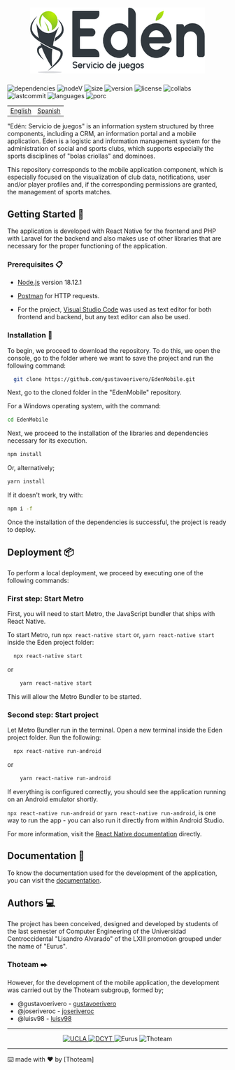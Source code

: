 
<h1 align="center">
  <img src="./public/assets/eden.png" alt="Eden" width="400" height="150" />
</h1>

![dependencies](https://img.shields.io/depfu/dependencies/github/gustavoerivero/EdenMobile)
![nodeV](https://img.shields.io/node/v/react-native)
![size](https://img.shields.io/github/repo-size/gustavoerivero/EdenMobile)
![version](https://img.shields.io/github/package-json/v/gustavoerivero/EdenMobile)
![license](https://img.shields.io/github/license/gustavoerivero/EdenMobile)
![collabs](https://img.shields.io/github/contributors/gustavoerivero/EdenMobile)
![lastcommit](https://img.shields.io/github/last-commit/gustavoerivero/EdenMobile)
![languages](https://img.shields.io/github/languages/count/gustavoerivero/EdenMobile)
![porc](https://img.shields.io/github/languages/top/gustavoerivero/EdenMobile)

<div align="center">
  <table>
      <tr>
          <!-- Do not translate this table -->
          <td><a href="./README.md"> English </a></td>
          <td><a href="./README-ES.md"> Spanish </a></td>
      </tr>
  </table>
</div>


"Edén: Servicio de juegos" is an information system structured by three components, 
including a CRM, an information portal and a mobile application. Eden is a 
logistic and information management system for the administration of social 
and sports clubs, which supports especially the sports disciplines of "bolas 
criollas" and dominoes.


This repository corresponds to the mobile application component, which is 
especially focused on the visualization of club data, notifications, user 
and/or player profiles and, if the corresponding permissions are granted, 
the management of sports matches.
## Getting Started 🚀

The application is developed with React Native for the frontend and 
PHP with Laravel for the backend and also makes use of other libraries 
that are necessary for the proper functioning of the application.

### Prerequisites 📋

* [Node.js](https://nodejs.org/en/) version 18.12.1

* [Postman](https://www.postman.com/) for HTTP requests.

* For the project, [Visual Studio Code](https://code.visualstudio.com/) was used as text editor for both frontend and backend, but any text editor can also be used.

### Installation 🔧

To begin, we proceed to download the repository. To do this, we open the console,
 go to the folder where we want to save the project and run the following command:

```bash
  git clone https://github.com/gustavoerivero/EdenMobile.git
```

Next, go to the cloned folder in the "EdenMobile" repository.

For a Windows operating system, with the command:

```bash
cd EdenMobile
```

Next, we proceed to the installation of the libraries and dependencies necessary for its execution.

```bash
npm install
```

Or, alternatively;

```bash
yarn install
```

If it doesn't work, try with:

```bash
npm i -f
```

Once the installation of the dependencies is successful, the project is ready to deploy.
## Deployment 📦 

To perform a local deployment, we proceed by executing one of the following commands:

### First step: Start Metro
First, you will need to start Metro, the JavaScript bundler that ships with React Native. 

To start Metro, run ```npx react-native start``` or, ```yarn react-native start``` 
inside the Eden project folder:

```bash
  npx react-native start
```

or

```bash
    yarn react-native start
```

This will allow the Metro Bundler to be started.

### Second step: Start project
Let Metro Bundler run in the terminal. Open a new terminal inside the Eden project 
folder. Run the following:

```bash
  npx react-native run-android
```

or

```bash
    yarn react-native run-android
```

If everything is configured correctly, you should see the application running on 
an Android emulator shortly.

```npx react-native run-android``` or ```yarn react-native run-android```, is one way to run the app - you can also run it 
directly from within Android Studio.

For more information, visit the [React Native documentation](https://reactnative.dev/docs/environment-setup) directly.
## Documentation 📕
To know the documentation used for the development of the application, you can visit the [documentation](https://drive.google.com/drive/folders/1mAbI0DoGZUTUPalTCa9e0e3yG1RdAi9N).


## Authors 💻

The project has been conceived, designed and developed by students of the last semester of Computer Engineering of the Universidad Centroccidental "Lisandro Alvarado" of the LXIII promotion grouped under the name of "Eurus".

### Thoteam ✒️
However, for the development of the mobile application, the development was 
carried out by the Thoteam subgroup, formed by;

*  @gustavoerivero  - [gustavoerivero](https://github.com/gustavoerivero)
*  @joseriveroc - [joseriveroc](https://github.com/joseriveroc)
*  @luisv98   - [luisv98](https://github.com/luisv98)

---

<p align="center">
 <a href="http://www.ucla.edu.ve/">
  <img src="./public/assets/ucla.png" alt="UCLA" width="45" height="50" />
 </a>
 <a href="http://dcyt.ucla.edu.ve/">
  <img src="./public/assets/dcyt.png" alt="DCYT" width="65" height="50" />
 </a>
 <img src="./public/assets/eurus.png" alt="Eurus" width="100" height="50" />
 <img src="./public/assets/thoteam.png" alt="Thoteam" width="175" height="50" />
</p>

---
⌨️ made with ❤️ by [Thoteam] 
